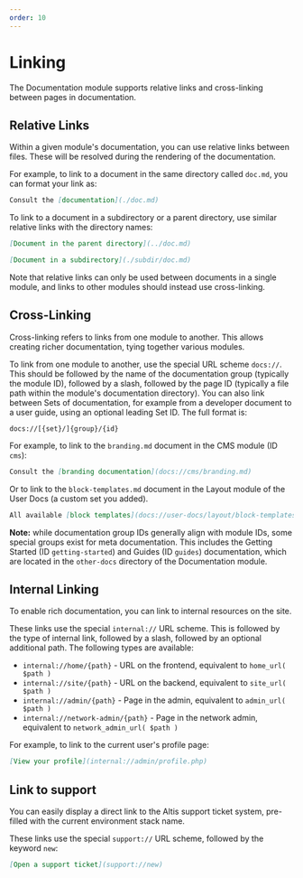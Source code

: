 ```yaml
---
order: 10
---
```

# Linking

The Documentation module supports relative links and cross-linking between pages in documentation.


## Relative Links

Within a given module's documentation, you can use relative links between files. These will be resolved during the rendering of the documentation.

For example, to link to a document in the same directory called `doc.md`, you can format your link as:

```md
Consult the [documentation](./doc.md)
```

To link to a document in a subdirectory or a parent directory, use similar relative links with the directory names:

```md
[Document in the parent directory](../doc.md)

[Document in a subdirectory](./subdir/doc.md)
```

Note that relative links can only be used between documents in a single module, and links to other modules should instead use cross-linking.


## Cross-Linking

Cross-linking refers to links from one module to another. This allows creating richer documentation, tying together various modules.

To link from one module to another, use the special URL scheme `docs://`. This should be followed by the name of the documentation group (typically the module ID), followed by a slash, followed by the page ID (typically a file path within the module's documentation directory). You can also link between Sets of documentation, for example from a developer document to a user guide, using an optional leading Set ID. 
The full format is:

```
docs://[{set}/]{group}/{id}
```

For example, to link to the `branding.md` document in the CMS module (ID `cms`):

```md
Consult the [branding documentation](docs://cms/branding.md)
```

Or to link to the `block-templates.md` document in the Layout module of the User Docs (a custom set you added).

```md
All available [block templates](docs://user-docs/layout/block-templates.md) are listed in the [Layout module](docs://user-docs/layout/)
```

**Note:** while documentation group IDs generally align with module IDs, some special groups exist for meta documentation. This includes the Getting Started (ID `getting-started`) and Guides (ID `guides`) documentation, which are located in the `other-docs` directory of the Documentation module.


## Internal Linking

To enable rich documentation, you can link to internal resources on the site.

These links use the special `internal://` URL scheme. This is followed by the type of internal link, followed by a slash, followed by an optional additional path. The following types are available:

* `internal://home/{path}` - URL on the frontend, equivalent to `home_url( $path )`
* `internal://site/{path}` - URL on the backend, equivalent to `site_url( $path )`
* `internal://admin/{path}` - Page in the admin, equivalent to `admin_url( $path )`
* `internal://network-admin/{path}` - Page in the network admin, equivalent to `network_admin_url( $path )`

For example, to link to the current user's profile page:

```md
[View your profile](internal://admin/profile.php)
```


## Link to support

You can easily display a direct link to the Altis support ticket system, pre-filled with the current environment stack name.

These links use the special `support://` URL scheme, followed by the keyword `new`:

```md
[Open a support ticket](support://new)
```
